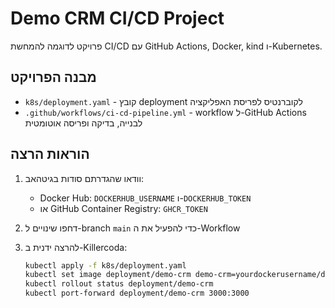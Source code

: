 # Demo CRM CI/CD Project

פרויקט לדוגמה להמחשת CI/CD עם GitHub Actions, Docker, kind ו-Kubernetes.

## מבנה הפרויקט

- `k8s/deployment.yaml` - קובץ deployment לקוברנטיס לפריסת האפליקציה
- `.github/workflows/ci-cd-pipeline.yml` - workflow ל-GitHub Actions לבנייה, בדיקה ופריסה אוטומטית

## הוראות הרצה

1. וודאו שהגדרתם סודות בגיטהאב:
   - Docker Hub: `DOCKERHUB_USERNAME` ו-`DOCKERHUB_TOKEN`
   - או GitHub Container Registry: `GHCR_TOKEN`

2. דחפו שינויים ל-branch `main` כדי להפעיל את ה-Workflow

3. להרצה ידנית ב-Killercoda:
   ```bash
   kubectl apply -f k8s/deployment.yaml
   kubectl set image deployment/demo-crm demo-crm=yourdockerusername/demo-crm:<build_number>
   kubectl rollout status deployment/demo-crm
   kubectl port-forward deployment/demo-crm 3000:3000
